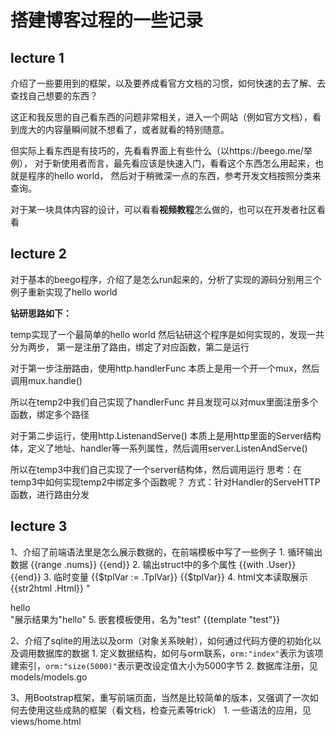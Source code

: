 # 搭建博客过程的一些记录
## lecture 1
介绍了一些要用到的框架，以及要养成看官方文档的习惯，如何快速的去了解、去查找自己想要的东西？

这正和我反思的自己看东西的问题非常相关，进入一个网站（例如官方文档），看到庞大的内容量瞬间就不想看了，或者就看的特别随意。

但实际上看东西是有技巧的，先看看界面上有些什么（以https://beego.me/举例），
对于新使用者而言，最先看应该是快速入门，看看这个东西怎么用起来，也就是程序的hello world，
然后对于稍微深一点的东西，参考开发文档按照分类来查询。

对于某一块具体内容的设计，可以看看**视频教程**怎么做的，也可以在开发者社区看看


## lecture 2
对于基本的beego程序，介绍了是怎么run起来的，分析了实现的源码分别用三个例子重新实现了hello world

__钻研思路如下：__

temp实现了一个最简单的hello world
然后钻研这个程序是如何实现的，发现一共分为两步，
第一是注册了路由，绑定了对应函数，第二是运行

对于第一步注册路由，使用http.handlerFunc
本质上是用一个开一个mux，然后调用mux.handle()

所以在temp2中我们自己实现了handlerFunc
并且发现可以对mux里面注册多个函数，绑定多个路径

对于第二步运行，使用http.ListenandServe()
本质上是用http里面的Server结构体，定义了地址、handler等一系列属性，然后调用server.ListenAndServe()

所以在temp3中我们自己实现了一个server结构体，然后调用运行
思考：在temp3中如何实现temp2中绑定多个函数呢？
方式：针对Handler的ServeHTTP函数，进行路由分发

## lecture 3
1、介绍了前端语法里是怎么展示数据的，在前端模板中写了一些例子
    1. 循环输出数据 {{range .nums}} {{end}}
    2. 输出struct中的多个属性 {{with .User}} {{end}}
    3. 临时变量 {{$tplVar := .TplVar}} {{$tplVar}}
    4. html文本读取展示 {{str2html .Html}} "<div>hello</div>"展示结果为"hello"
    5. 嵌套模板使用，名为"test" {{template "test"}} 

2、介绍了sqlite的用法以及orm（对象关系映射），如何通过代码方便的初始化以及调用数据库的数据
    1. 定义数据结构，如何与orm联系，`orm:"index"`表示为该项建索引，`orm:"size(5000)"`表示更改设定值大小为5000字节
    2. 数据库注册，见models/models.go

3、用Bootstrap框架，重写前端页面，当然是比较简单的版本，又强调了一次如何去使用这些成熟的框架（看文档，检查元素等trick）
    1. 一些语法的应用，见views/home.html

